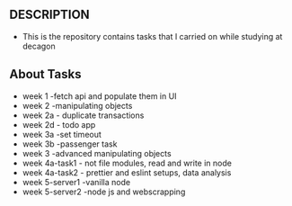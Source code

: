 ## DESCRIPTION

- This is the repository contains tasks that I carried on while studying at decagon

## About Tasks 
- week 1  -fetch api and populate them in UI
- week 2  -manipulating objects
- week 2a - duplicate transactions
- week 2d - todo app
- week 3a  -set timeout
- week 3b  -passenger task
- week 3  -advanced manipulating objects
- week 4a-task1  - not file modules, read and write in node 
- week 4a-task2  - prettier and eslint setups, data analysis 
- week 5-server1  -vanilla node
- week 5-server2  -node js and webscrapping

